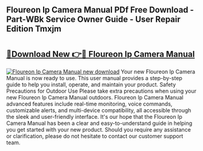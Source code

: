 ## Floureon Ip Camera Manual PDf Free Download - Part-WBk Service Owner Guide - User Repair Edition Tmxjm

# <h2><a href="http://bc31143.oget.top/?id=Floureon+Ip+Camera+Manual">🔗Download New 👉🔴 Floureon Ip Camera Manual</a></h2>

[![Floureon Ip Camera Manual new download](https://i.imgur.com/5g1atiW.png)](http://bc31143.oget.top/?id=Floureon+Ip+Camera+Manual)
Your new Floureon Ip Camera Manual is now ready to use. This user manual provides a step-by-step guide to help you install, operate, and maintain your product. Safety Precautions for Outdoor Use Please take extra precautions when using your new Floureon Ip Camera Manual outdoors. Floureon Ip Camera Manual advanced features include real-time monitoring, voice commands, customizable alerts, and multi-device compatibility, all accessible through the sleek and user-friendly interface. It's our hope that the Floureon Ip Camera Manual has been a clear and easy-to-understand guide in helping you get started with your new product. Should you require any assistance or clarification, please do not hesitate to contact our customer support team.
